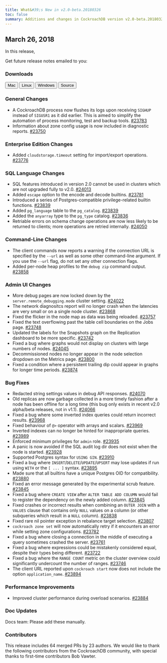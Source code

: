 ```yaml
---
title: What&#39;s New in v2.0-beta.20180326
toc: false
summary: Additions and changes in CockroachDB version v2.0-beta.20180326 since version v2.0-beta.20180319
---
```


## March 26, 2018

In this release, <Add release highlights>

Get future release notes emailed to you:

<div class="hubspot-install-form install-form-1 clearfix">
    <script>
        hbspt.forms.create({
            css: '',
            cssClass: 'install-form',
            portalId: '1753393',
            formId: '39686297-81d2-45e7-a73f-55a596a8d5ff',
            formInstanceId: 1,
            target: '.install-form-1'
        });
    </script>
</div>

### Downloads

<div id="os-tabs" class="clearfix">
    <a href="https://binaries.cockroachdb.com/cockroach-v2.0-beta.20180326.darwin-10.9-amd64.tgz"><button id="mac" data-eventcategory="mac-binary-release-notes">Mac</button></a>
    <a href="https://binaries.cockroachdb.com/cockroach-v2.0-beta.20180326.linux-amd64.tgz"><button id="linux" data-eventcategory="linux-binary-release-notes">Linux</button></a>
    <a href="https://binaries.cockroachdb.com/cockroach-v2.0-beta.20180326.windows-6.2-amd64.zip"><button id="windows" data-eventcategory="windows-binary-release-notes">Windows</button></a>
    <a href="https://binaries.cockroachdb.com/cockroach-v2.0-beta.20180326.src.tgz"><button id="source" data-eventcategory="source-release-notes">Source</button></a>
</div>

### General Changes

- A CockroachDB process now flushes its logs upon receiving `SIGHUP` instead of `SIGUSR1` as it did earlier. This is aimed to simplify the automation of process monitoring, test and backup tools. [#23783][#23783]
- Information about zone config usage is now included in diagnostic reports. [#23750][#23750]

### Enterprise Edition Changes

- Added `cloudstorage.timeout` setting for import/export operations. [#23776][#23776]

### SQL Language Changes

- SQL features introduced in version 2.0 cannot be used in clusters which are not upgraded fully to v2.0. [#24013][#24013]
- Added `escape` option to the encode and decode builtins. [#23781][#23781]
- Introduced a series of Postgres-compatible privilege-related builtin functions. [#23839][#23839]
- Added `pg_language` table to the `pg_catalog`. [#23839][#23839]
- Added the `anyarray` type to the `pg_type` catalog. [#23836][#23836]
- Retriable errors on schema change operations are now less likely to be returned to clients; more operations are retried internally. [#24050][#24050]

### Command-Line Changes

- The client commands now reports a warning if the connection URL is specified by the `--url` as well as some other command-line argument.  If you use the `--url` flag, do not set any other connection flags.
- Added per-node heap profiles to the `debug zip` command output. [#23858][#23858]

### Admin UI Changes

- More debug pages are now locked down by the `server.remote_debugging.mode` cluster setting. [#24022][#24022]
- The network diagnositcs report will no longer crash when the latencies are very small or on a single node cluster. [#23868][#23868]
- Fixed the flicker in the node map as data was being reloaded. [#23757][#23757]
- Fixed the text overflowing past the table cell boundaries on the Jobs page. [#23748][#23748]
- Updated the labels for the Snapshots graph on the Replication dashboard to be more specific. [#23742][#23742]
- Fixed a bug where graphs would not display on clusters with large numbers of nodes. [#24045][#24045]
- Decommissioned nodes no longer appear in the node selection dropdown on the Metrics page. [#23800][#23800]
- Fixed a condition where a persistent trailing dip could appear in graphs for longer time periods. [#23874][#23874]

### Bug Fixes

- Redacted string settings values in debug API responses. [#24070][#24070]
- Old replicas are now garbage collected in a more timely fashion after a node has been offline for a long time (this bug only exists in recent v2.0 alpha/beta releases, not in v1.1). [#24066][#24066]
- Fixed a bug where some inverted index queries could return incorrect results. [#23968][#23968]
- Fixed behaviour of `@>` operator with arrays and scalars. [#23969][#23969]
- Inverted indexes can no longer be hinted for inappropriate queries. [#23989][#23989]
- Enforced minimum privileges for `admin` role. [#23935][#23935]
- A panic is now avoided if the SQL audit log dir does not exist when the node is started. [#23928][#23928]
- Supported Postgres syntax for `USING GIN`. [#23910][#23910]
- Fixed a bug where `INSERT`/`DELETE`/`UPDATE`/`UPSERT` may lose updates if run using `WITH` or the `[ ... ]` syntax. [#23895][#23895]
- Made sure that all builtins have a unique Postgres OID for compatibility. [#23880][#23880]
- Fixed an error message generated by the experimental scrub feature. [#23845][#23845]
- Fixed a bug where `CREATE VIEW` after `ALTER TABLE ADD COLUMN` would fail to register the dependency on the newly added column. [#23845][#23845]
- Fixed crashes or incorrect results when combining an `OUTER JOIN` with a `VALUES` clause that contains only `NULL` values on a column (or other subqueries which result in a `NULL` column). [#23838][#23838]
- Fixed rare nil pointer exception in rebalance target selection. [#23807][#23807]
- `cockroach zone set` will now automatically retry if it encounters an error while setting zone configurations. [#23782][#23782]
- Fixed a bug where closing a connection in the middle of executing a query sometimes crashed the server. [#23761][#23761]
- Fixed a bug where expressions could be mistakenly considered equal, despite their types being different. [#23722][#23722]
- Fixed a bug where the `RANGE COUNT` metric on the cluster overview could significantly undercount the number of ranges. [#23746][#23746]
- The client URL reported upon `cockroach start` now does not include the option `application_name`. [#23894][#23894]

### Performance Improvements

- Improved cluster performance during overload scenarios. [#23884][#23884]

### Doc Updates

Docs team: Please add these manually.

### Contributors

This release includes 64 merged PRs by 23 authors. We would like to thank the following contributors from the CockroachDB community, with special thanks to first-time contributors Bob Vawter.

[#23577]: https://github.com/cockroachdb/cockroach/pull/23577
[#23722]: https://github.com/cockroachdb/cockroach/pull/23722
[#23742]: https://github.com/cockroachdb/cockroach/pull/23742
[#23746]: https://github.com/cockroachdb/cockroach/pull/23746
[#23748]: https://github.com/cockroachdb/cockroach/pull/23748
[#23750]: https://github.com/cockroachdb/cockroach/pull/23750
[#23757]: https://github.com/cockroachdb/cockroach/pull/23757
[#23761]: https://github.com/cockroachdb/cockroach/pull/23761
[#23776]: https://github.com/cockroachdb/cockroach/pull/23776
[#23781]: https://github.com/cockroachdb/cockroach/pull/23781
[#23782]: https://github.com/cockroachdb/cockroach/pull/23782
[#23783]: https://github.com/cockroachdb/cockroach/pull/23783
[#23800]: https://github.com/cockroachdb/cockroach/pull/23800
[#23807]: https://github.com/cockroachdb/cockroach/pull/23807
[#23836]: https://github.com/cockroachdb/cockroach/pull/23836
[#23838]: https://github.com/cockroachdb/cockroach/pull/23838
[#23839]: https://github.com/cockroachdb/cockroach/pull/23839
[#23845]: https://github.com/cockroachdb/cockroach/pull/23845
[#23858]: https://github.com/cockroachdb/cockroach/pull/23858
[#23868]: https://github.com/cockroachdb/cockroach/pull/23868
[#23874]: https://github.com/cockroachdb/cockroach/pull/23874
[#23880]: https://github.com/cockroachdb/cockroach/pull/23880
[#23884]: https://github.com/cockroachdb/cockroach/pull/23884
[#23894]: https://github.com/cockroachdb/cockroach/pull/23894
[#23895]: https://github.com/cockroachdb/cockroach/pull/23895
[#23910]: https://github.com/cockroachdb/cockroach/pull/23910
[#23928]: https://github.com/cockroachdb/cockroach/pull/23928
[#23935]: https://github.com/cockroachdb/cockroach/pull/23935
[#23968]: https://github.com/cockroachdb/cockroach/pull/23968
[#23969]: https://github.com/cockroachdb/cockroach/pull/23969
[#23989]: https://github.com/cockroachdb/cockroach/pull/23989
[#24013]: https://github.com/cockroachdb/cockroach/pull/24013
[#24022]: https://github.com/cockroachdb/cockroach/pull/24022
[#24045]: https://github.com/cockroachdb/cockroach/pull/24045
[#24050]: https://github.com/cockroachdb/cockroach/pull/24050
[#24066]: https://github.com/cockroachdb/cockroach/pull/24066
[#24070]: https://github.com/cockroachdb/cockroach/pull/24070
[9aa0434bb]: https://github.com/cockroachdb/cockroach/commit/9aa0434bb
[effac09ad]: https://github.com/cockroachdb/cockroach/commit/effac09ad